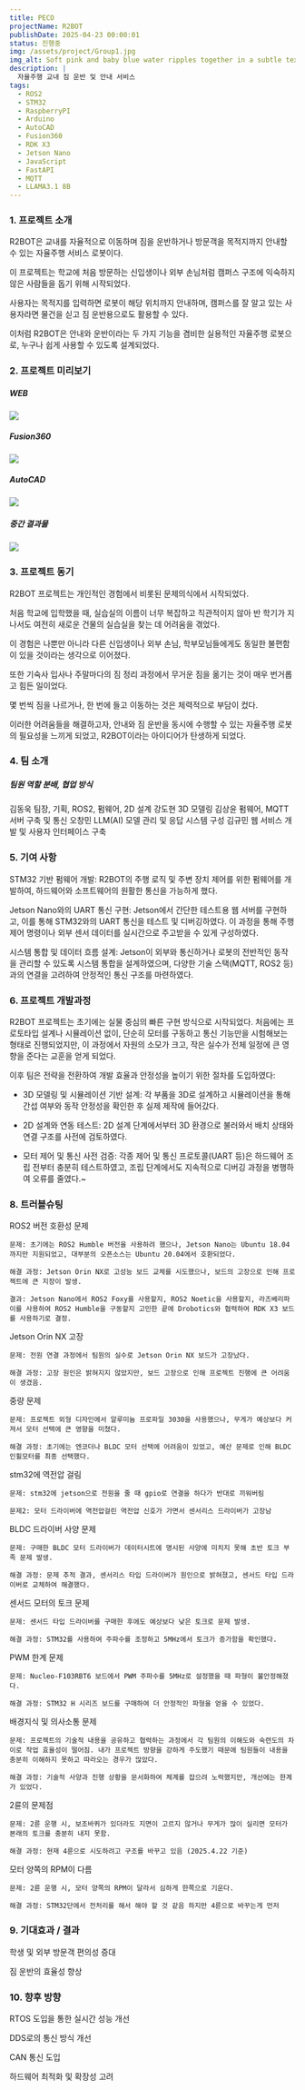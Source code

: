 ```yaml
---
title: PECO
projectName: R2BOT
publishDate: 2025-04-23 00:00:01
status: 진행중
img: /assets/project/Group1.jpg
img_alt: Soft pink and baby blue water ripples together in a subtle texture.
description: |
  자율주행 교내 짐 운반 및 안내 서비스
tags:
  - ROS2
  - STM32
  - RaspberryPI
  - Arduino
  - AutoCAD
  - Fusion360
  - RDK X3
  - Jetson Nano
  - JavaScript
  - FastAPI
  - MQTT
  - LLAMA3.1 8B
---
```



### 1. 프로젝트 소개

R2BOT은 교내를 자율적으로 이동하며 짐을 운반하거나 방문객을 목적지까지 안내할 수 있는 자율주행 서비스 로봇이다.

이 프로젝트는 학교에 처음 방문하는 신입생이나 외부 손님처럼 캠퍼스 구조에 익숙하지 않은 사람들을 돕기 위해 시작되었다. 

사용자는 목적지를 입력하면 로봇이 해당 위치까지 안내하며, 캠퍼스를 잘 알고 있는 사용자라면 물건을 싣고 짐 운반용으로도 활용할 수 있다.

이처럼 R2BOT은 안내와 운반이라는 두 가지 기능을 겸비한 실용적인 자율주행 로봇으로, 누구나 쉽게 사용할 수 있도록 설계되었다.

### 2. 프로젝트 미리보기

##### WEB

<img src="/assets/project/peco/a.png">

##### Fusion360

<img src="/assets/project/peco/b.png">

##### AutoCAD

<img src="/assets/project/peco/c.png">

##### 중간 결과물

<img src="/assets/project/peco/d.png">

### 3. 프로젝트 동기

R2BOT 프로젝트는 개인적인 경험에서 비롯된 문제의식에서 시작되었다.

처음 학교에 입학했을 때, 실습실의 이름이 너무 복잡하고 직관적이지 않아 반 학기가 지나서도 여전히 새로운 건물의 실습실을 찾는 데 어려움을 겪었다. 

이 경험은 나뿐만 아니라 다른 신입생이나 외부 손님, 학부모님들에게도 동일한 불편함이 있을 것이라는 생각으로 이어졌다.

또한 기숙사 입사나 주말마다의 짐 정리 과정에서 무거운 짐을 옮기는 것이 매우 번거롭고 힘든 일이었다. 

몇 번씩 짐을 나르거나, 한 번에 들고 이동하는 것은 체력적으로 부담이 컸다.

이러한 어려움들을 해결하고자, 안내와 짐 운반을 동시에 수행할 수 있는 자율주행 로봇의 필요성을 느끼게 되었고, R2BOT이라는 아이디어가 탄생하게 되었다.

### 4. 팀 소개

##### 팀원 역할 분배, 협업 방식

김동욱	팀장, 기획, ROS2, 펌웨어, 2D 설계
강도현	3D 모델링
김상윤	펌웨어, MQTT 서버 구축 및 통신
오창민	LLM(AI) 모델 관리 및 응답 시스템 구성
김규민	웹 서비스 개발 및 사용자 인터페이스 구축

### 5. 기여 사항

STM32 기반 펌웨어 개발:
R2BOT의 주행 로직 및 주변 장치 제어를 위한 펌웨어를 개발하여, 하드웨어와 소프트웨어의 원활한 통신을 가능하게 했다.

Jetson Nano와의 UART 통신 구현:
Jetson에서 간단한 테스트용 웹 서버를 구현하고, 이를 통해 STM32와의 UART 통신을 테스트 및 디버깅하였다. 이 과정을 통해 주행 제어 명령이나 외부 센서 데이터를 실시간으로 주고받을 수 있게 구성하였다.

시스템 통합 및 데이터 흐름 설계:
Jetson이 외부와 통신하거나 로봇의 전반적인 동작을 관리할 수 있도록 시스템 통합을 설계하였으며, 다양한 기술 스택(MQTT, ROS2 등)과의 연결을 고려하여 안정적인 통신 구조를 마련하였다.

### 6. 프로젝트 개발과정

R2BOT 프로젝트는 초기에는 실물 중심의 빠른 구현 방식으로 시작되었다.
처음에는 프로토타입 설계나 시뮬레이션 없이, 단순히 모터를 구동하고 통신 기능만을 시험해보는 형태로 진행되었지만, 이 과정에서 자원의 소모가 크고, 작은 실수가 전체 일정에 큰 영향을 준다는 교훈을 얻게 되었다.

이후 팀은 전략을 전환하여 개발 효율과 안정성을 높이기 위한 절차를 도입하였다:

- 3D 모델링 및 시뮬레이션 기반 설계: 
각 부품을 3D로 설계하고 시뮬레이션을 통해 간섭 여부와 동작 안정성을 확인한 후 실제 제작에 들어갔다.

- 2D 설계와 연동 테스트: 
2D 설계 단계에서부터 3D 환경으로 불러와서 배치 상태와 연결 구조를 사전에 검토하였다.

- 모터 제어 및 통신 사전 검증: 
각종 제어 및 통신 프로토콜(UART 등)은 하드웨어 조립 전부터 충분히 테스트하였고, 조립 단계에서도 지속적으로 디버깅 과정을 병행하여 오류를 줄였다.~



### 8. 트러블슈팅

ROS2 버전 호환성 문제

    문제: 초기에는 ROS2 Humble 버전을 사용하려 했으나, Jetson Nano는 Ubuntu 18.04까지만 지원되었고, 대부분의 오픈소스는 Ubuntu 20.04에서 호환되었다.

    해결 과정: Jetson Orin NX로 고성능 보드 교체를 시도했으나, 보드의 고장으로 인해 프로젝트에 큰 지장이 발생.

    결과: Jetson Nano에서 ROS2 Foxy를 사용할지, ROS2 Noetic을 사용할지, 라즈베리파이를 사용하여 ROS2 Humble을 구동할지 고민한 끝에 Drobotics와 협력하여 RDK X3 보드를 사용하기로 결정.

Jetson Orin NX 고장

    문제: 전원 연결 과정에서 팀원의 실수로 Jetson Orin NX 보드가 고장났다.

    해결 과정: 고장 원인은 밝혀지지 않았지만, 보드 고장으로 인해 프로젝트 진행에 큰 어려움이 생겼음.

중량 문제

    문제: 프로젝트 외형 디자인에서 알루미늄 프로파일 3030을 사용했으나, 무게가 예상보다 커져서 모터 선택에 큰 영향을 미쳤다.

    해결 과정: 초기에는 엔코더나 BLDC 모터 선택에 어려움이 있었고, 예산 문제로 인해 BLDC 인휠모터를 최종 선택했다.

stm32에 역전압 걸림

    문제: stm32에 jetson으로 전원을 줄 때 gpio로 연결을 하다가 반대로 끼워버림

    문제2: 모터 드라이버에 역전압걸린 역전압 신호가 가면서 센서리스 드라이버가 고장남

BLDC 드라이버 사양 문제

    문제: 구매한 BLDC 모터 드라이버가 데이터시트에 명시된 사양에 미치지 못해 초반 토크 부족 문제 발생.

    해결 과정: 문제 추적 결과, 센서리스 타입 드라이버가 원인으로 밝혀졌고, 센서드 타입 드라이버로 교체하여 해결했다.

센서드 모터의 토크 문제

    문제: 센서드 타입 드라이버를 구매한 후에도 예상보다 낮은 토크로 문제 발생.

    해결 과정: STM32를 사용하여 주파수를 조정하고 5MHz에서 토크가 증가함을 확인했다.

PWM 한계 문제

    문제: Nucleo-F103RBT6 보드에서 PWM 주파수를 5MHz로 설정했을 때 파형이 불안정해졌다.

    해결 과정: STM32 H 시리즈 보드를 구매하여 더 안정적인 파형을 얻을 수 있었다.

배경지식 및 의사소통 문제

    문제: 프로젝트의 기술적 내용을 공유하고 협력하는 과정에서 각 팀원의 이해도와 숙련도의 차이로 작업 효율성이 떨어짐. 내가 프로젝트 방향을 강하게 주도했기 때문에 팀원들이 내용을 충분히 이해하지 못하고 따라오는 경우가 많았다.

    해결 과정: 기술적 사양과 진행 상황을 문서화하여 체계를 잡으려 노력했지만, 개선에는 한계가 있었다.

2륜의 문제점

    문제: 2륜 운행 시, 보조바퀴가 있더라도 지면이 고르지 않거나 무게가 많이 실리면 모터가 본래의 토크를 충분히 내지 못함.

    해결 과정: 현재 4륜으로 시도하려고 구조를 바꾸고 있음 (2025.4.22 기준)

모터 양쪽의 RPM이 다름

    문제: 2륜 운행 시, 모터 양쪽의 RPM이 달라서 심하게 한쪽으로 기운다.

    해결 과정: STM32단에서 전처리를 해서 해야 할 것 같음 하지만 4륜으로 바꾸는게 먼저



### 9. 기대효과 / 결과

학생 및 외부 방문객 편의성 증대

짐 운반의 효율성 향상

### 10. 향후 방향

RTOS 도입을 통한 실시간 성능 개선

DDS로의 통신 방식 개선

CAN 통신 도입

하드웨어 최적화 및 확장성 고려
